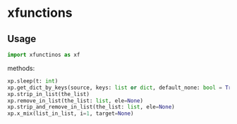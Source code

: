 # xfunctions

## Usage
```python
import xfunctinos as xf
```

methods:

```python
xp.sleep(t: int)
xp.get_dict_by_keys(source, keys: list or dict, default_none: bool = True)
xp.strip_in_list(the_list)
xp.remove_in_list(the_list: list, ele=None)
xp.strip_and_remove_in_list(the_list: list, ele=None)
xp.x_mix(list_in_list, i=1, target=None)
```
